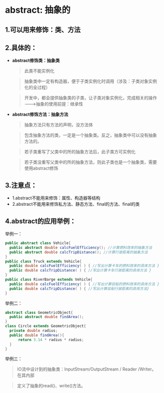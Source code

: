 # abstract: 抽象的
## 1.可以用来修饰：类、方法

## 2.具体的：

* **abstract修饰类：抽象类**

  > 此类不能实例化


  > 抽象类中一定有构造器，便于子类实例化时调用（涉及：子类对象实例化的全过程）


  > 开发中，都会提供抽象类的子类，让子类对象实例化，完成相关的操作 --->抽象的使用前提：继承性

* **abstract修饰方法：抽象方法**


  > 抽象方法只有方法的声明，没方法体
  

  > 包含抽象方法的类，一定是一个抽象类。反之，抽象类中可以没有抽象方法的。


  > 若子类重写了父类中的所的抽象方法后，此子类方可实例化


  >若子类没重写父类中的所的抽象方法，则此子类也是一个抽象类，需要使用abstract修饰


## 3.注意点：
 * 1.abstract不能用来修饰：属性、构造器等结构
 * 2.abstract不能用来修饰私方法、静态方法、final的方法、final的类


## 4.abstract的应用举例：

举例一：
```java
public abstract class Vehicle{
  public abstract double calcFuelEfficiency(); //计算燃料效率的抽象方法
  public abstract double calcTripDistance(); //计算行驶距离的抽象方法
}
public class Truck extends Vehicle{
  public double calcFuelEfficiency( ) { //写出计算卡车的燃料效率的具体方法 }
  public double calcTripDistance( ) { //写出计算卡车行驶距离的具体方法 }
}
public class RiverBarge extends Vehicle{
  public double calcFuelEfficiency( ) { //写出计算驳船的燃料效率的具体方法 }
  public double calcTripDistance( ) { //写出计算驳船行驶距离的具体方法}
}
```
举例二：
```java
abstract class GeometricObject{
  public abstract double findArea();
}
class Circle extends GeometricObject{
  private double radius;
  public double findArea(){
      return 3.14 * radius * radius;
  }
}
```
举例三：

>IO流中设计到的抽象类：InputStream/OutputStream / Reader /Writer。在其内部

>定义了抽象的read()、write()方法。


